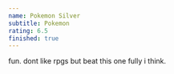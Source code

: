 ```yaml
---
name: Pokemon Silver
subtitle: Pokemon
rating: 6.5
finished: true
---
```


fun. dont like rpgs but beat this one fully i think.
